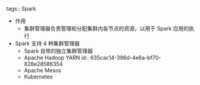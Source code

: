 tags:: Spark

- 作用
	- 集群管理器负责管理和分配集群内各节点的资源，以用于 Spark 应用的执行
- Spark 支持 4 种集群管理器
	- Spark 自带的独立集群管理器
	- Apache Hadoop YARN
	  id:: 635cac14-396d-4e6a-bf70-828e28586354
	- Apache Mesos
	- Kubernetes